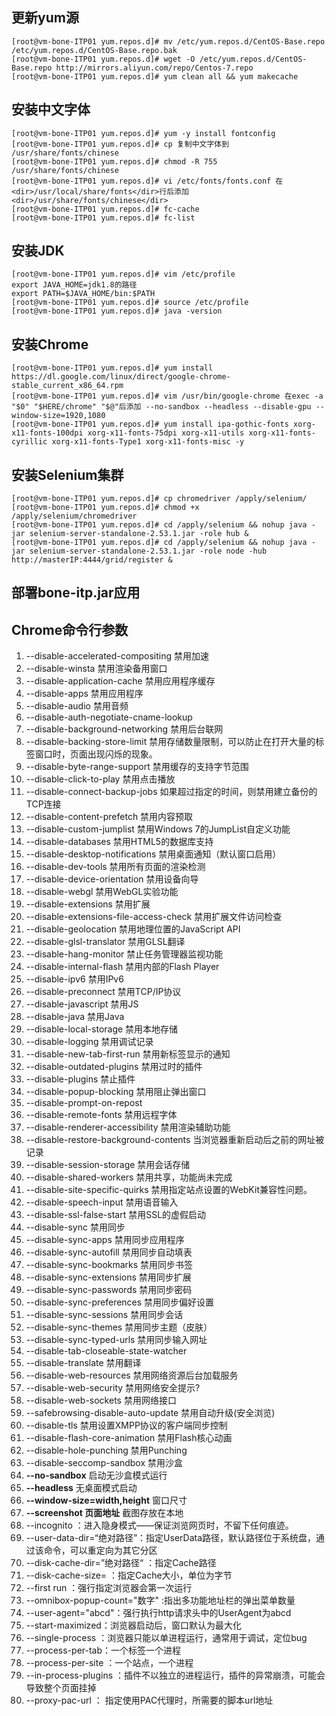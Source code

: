 ## 更新yum源
```
[root@vm-bone-ITP01 yum.repos.d]# mv /etc/yum.repos.d/CentOS-Base.repo /etc/yum.repos.d/CentOS-Base.repo.bak
[root@vm-bone-ITP01 yum.repos.d]# wget -O /etc/yum.repos.d/CentOS-Base.repo http://mirrors.aliyun.com/repo/Centos-7.repo
[root@vm-bone-ITP01 yum.repos.d]# yum clean all && yum makecache
```

## 安装中文字体
```
[root@vm-bone-ITP01 yum.repos.d]# yum -y install fontconfig
[root@vm-bone-ITP01 yum.repos.d]# cp 复制中文字体到 /usr/share/fonts/chinese
[root@vm-bone-ITP01 yum.repos.d]# chmod -R 755 /usr/share/fonts/chinese
[root@vm-bone-ITP01 yum.repos.d]# vi /etc/fonts/fonts.conf 在<dir>/usr/local/share/fonts</dir>行后添加 <dir>/usr/share/fonts/chinese</dir>
[root@vm-bone-ITP01 yum.repos.d]# fc-cache
[root@vm-bone-ITP01 yum.repos.d]# fc-list
```

## 安装JDK
```
[root@vm-bone-ITP01 yum.repos.d]# vim /etc/profile
export JAVA_HOME=jdk1.8的路径
export PATH=$JAVA_HOME/bin:$PATH
[root@vm-bone-ITP01 yum.repos.d]# source /etc/profile
[root@vm-bone-ITP01 yum.repos.d]# java -version
```

## 安装Chrome
```
[root@vm-bone-ITP01 yum.repos.d]# yum install https://dl.google.com/linux/direct/google-chrome-stable_current_x86_64.rpm
[root@vm-bone-ITP01 yum.repos.d]# vim /usr/bin/google-chrome 在exec -a "$0" "$HERE/chrome" "$@"后添加 --no-sandbox --headless --disable-gpu --window-size=1920,1080
[root@vm-bone-ITP01 yum.repos.d]# yum install ipa-gothic-fonts xorg-x11-fonts-100dpi xorg-x11-fonts-75dpi xorg-x11-utils xorg-x11-fonts-cyrillic xorg-x11-fonts-Type1 xorg-x11-fonts-misc -y
```

## 安装Selenium集群
``` 
[root@vm-bone-ITP01 yum.repos.d]# cp chromedriver /apply/selenium/
[root@vm-bone-ITP01 yum.repos.d]# chmod +x /apply/selenium/chromedriver
[root@vm-bone-ITP01 yum.repos.d]# cd /apply/selenium && nohup java -jar selenium-server-standalone-2.53.1.jar -role hub &
[root@vm-bone-ITP01 yum.repos.d]# cd /apply/selenium && nohup java -jar selenium-server-standalone-2.53.1.jar -role node -hub http://masterIP:4444/grid/register &
```

## 部署bone-itp.jar应用

## Chrome命令行参数
01. --disable-accelerated-compositing 禁用加速
02. --disable-winsta 禁用渲染备用窗口
03. --disable-application-cache 禁用应用程序缓存
04. --disable-apps 禁用应用程序
05. --disable-audio 禁用音频
06. --disable-auth-negotiate-cname-lookup
07. --disable-background-networking 禁用后台联网
08. --disable-backing-store-limit 禁用存储数量限制，可以防止在打开大量的标签窗口时，页面出现闪烁的现象。
09. --disable-byte-range-support 禁用缓存的支持字节范围
10. --disable-click-to-play 禁用点击播放
11. --disable-connect-backup-jobs 如果超过指定的时间，则禁用建立备份的TCP连接
12. --disable-content-prefetch 禁用内容预取
13. --disable-custom-jumplist 禁用Windows 7的JumpList自定义功能
14. --disable-databases 禁用HTML5的数据库支持
15. --disable-desktop-notifications 禁用桌面通知（默认窗口启用）
16. --disable-dev-tools 禁用所有页面的渲染检测
17. --disable-device-orientation 禁用设备向导
18. --disable-webgl 禁用WebGL实验功能
19. --disable-extensions 禁用扩展
20. --disable-extensions-file-access-check 禁用扩展文件访问检查
21. --disable-geolocation 禁用地理位置的JavaScript API
22. --disable-glsl-translator 禁用GLSL翻译
23. --disable-hang-monitor 禁止任务管理器监视功能
24. --disable-internal-flash 禁用内部的Flash Player
25. --disable-ipv6 禁用IPv6
26. --disable-preconnect 禁用TCP/IP协议
27. --disable-javascript 禁用JS
28. --disable-java 禁用Java
29. --disable-local-storage 禁用本地存储
30. --disable-logging 禁用调试记录
31. --disable-new-tab-first-run 禁用新标签显示的通知
32. --disable-outdated-plugins 禁用过时的插件
33. --disable-plugins 禁止插件
34. --disable-popup-blocking 禁用阻止弹出窗口
35. --disable-prompt-on-repost
36. --disable-remote-fonts 禁用远程字体
37. --disable-renderer-accessibility 禁用渲染辅助功能
38. --disable-restore-background-contents 当浏览器重新启动后之前的网址被记录
39. --disable-session-storage 禁用会话存储
40. --disable-shared-workers 禁用共享，功能尚未完成
41. --disable-site-specific-quirks 禁用指定站点设置的WebKit兼容性问题。
42. --disable-speech-input 禁用语音输入
43. --disable-ssl-false-start 禁用SSL的虚假启动
44. --disable-sync 禁用同步
45. --disable-sync-apps 禁用同步应用程序
46. --disable-sync-autofill 禁用同步自动填表
47. --disable-sync-bookmarks 禁用同步书签
48. --disable-sync-extensions 禁用同步扩展
49. --disable-sync-passwords 禁用同步密码
50. --disable-sync-preferences 禁用同步偏好设置
51. --disable-sync-sessions 禁用同步会话
52. --disable-sync-themes 禁用同步主题（皮肤）
53. --disable-sync-typed-urls 禁用同步输入网址
54. --disable-tab-closeable-state-watcher    
55. --disable-translate 禁用翻译
56. --disable-web-resources 禁用网络资源后台加载服务
57. --disable-web-security 禁用网络安全提示?
58. --disable-web-sockets 禁用网络接口
59. --safebrowsing-disable-auto-update 禁用自动升级(安全浏览)
60. --disable-tls 禁用设置XMPP协议的客户端同步控制
61. --disable-flash-core-animation 禁用Flash核心动画
62. --disable-hole-punching 禁用Punching
63. --disable-seccomp-sandbox 禁用沙盒
64. **--no-sandbox** 启动无沙盒模式运行
65. **--headless** 无桌面模式启动
66. **--window-size=width,height** 窗口尺寸
67. **--screenshot 页面地址** 截图存放在本地
67. --incognito ：进入隐身模式——保证浏览网页时，不留下任何痕迹。
68. --user-data-dir=“绝对路径”：指定UserData路径，默认路径位于系统盘，通过该命令，可以重定向为其它分区
69. --disk-cache-dir=”绝对路径“ ：指定Cache路径
70. --disk-cache-size= ：指定Cache大小，单位为字节
71. --first run ：强行指定浏览器会第一次运行
72. --omnibox-popup-count="数字" :指出多功能地址栏的弹出菜单数量
73. --user-agent="abcd"：强行执行http请求头中的UserAgent为abcd
74. --start-maximized：浏览器启动后，窗口默认为最大化
75. --single-process ：浏览器只能以单进程运行，通常用于调试，定位bug
76. --process-per-tab：一个标签一个进程
77. --process-per-site ：一个站点，一个进程
78. --in-process-plugins ：插件不以独立的进程运行，插件的异常崩溃，可能会导致整个页面挂掉
79. --proxy-pac-url ： 指定使用PAC代理时，所需要的脚本url地址
